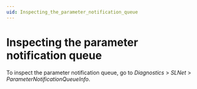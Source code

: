 ```yaml
---
uid: Inspecting_the_parameter_notification_queue
---
```


# Inspecting the parameter notification queue

To inspect the parameter notification queue, go to *Diagnostics* > *SLNet* > *ParameterNotificationQueueInfo*.
